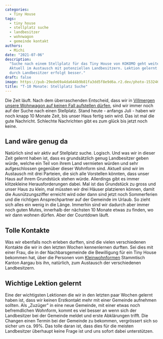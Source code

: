 ```yaml
---
categories:
  - Tiny House
tags:
  - tiny house
  - stellplatz suche
  - landbesitzer
  - wohnwagon
  - gemeinde kontakt
authors:
  - Michi
date: "2021-07-06"
description:
  "Suche nach einem Stellplatz für das Tiny House von KOKOMO geht weiter.
  Aktuell im Austausch mit potenziellen Landbesitzern. Lektion gelernt: Erstkontakt
  durch Landbesitzer erfolgt besser."
draft: false
image: https://pub-29ede69a4da644b9b81fa3dd5f8e9d6a.r2.dev/photo-1532460089048-7b14bf14cb65-scaled.webp
title: "T-10 Monate: Stellplatz Suche"
---
```


Die Zeit läuft. Nach dem überraschenden Entscheid, dass wir in [Villmergen unsere Wohnwagon auf keinen Fall aufstellen dürfen](https://www.kokomo.house/schlechte-nachrichten-tagebuch-des-schreckens/), sind wir immer noch auf der Suche nach einen Stellplatz.
Stand heute - anfangs Juli - haben wir noch knapp 10 Monate Zeit, bis unser
Haus fertig sein wird. Das ist mal die gute Nachricht. Schlechte Nachrichten
gibt es zum glück bis jetzt noch keine.

## Land wäre genug da

Natürlich sind wir aktiv auf Stellplatz suche. Logisch. Und was wir in dieser
Zeit gelernt haben ist, dass es grundsätzlich genug Landbesitzer geben würde,
welche ein Teil von ihrem Land vermieten würden und sehr aufgeschlossen
gegenüber dieser Wohnform sind. Aktuell sind wir im Austausch mit drei
Parteien, die sich alle Vorstellen könnten, dass unser Haus auf ihrem
Grundstück stehen würde. Allerdings gibt es immer klitzekleine
Herausforderungen dabei. Mal ist das Grundstück zu gross und unser Haus zu
klein, mal müssten wir drei Häuser platzieren können, damit die
Ausnützungsziffer erreicht wird oder dann sind jetzt noch Sommerferien und die
richtigen Ansprechpartner auf der Gemeinde im Urlaub. So zieht sich alles ein
wenig in die Länge. Immerhin sind wir dadurch aber immer noch guten Mutes,
innerhalb der nächsten 10 Monate etwas zu finden, wo wir dann wohnen dürfen.
Aber der Countdown läuft.

## Tolle Kontakte

Was wir ebenfalls noch erleben durften, sind die vielen verschiedenen Kontakte
die wir in den letzten Wochen kennenlernen durften. Sei dies mit einer Frau,
die in der Nachbarsgemeinde die Bewilligung für ein Tiny House bekommen hat,
über die Personen vom [Kleinwohnformen](https://www.kleinwohnformen.ch)
Stammtisch Kanton Aargau bis ihn, natürlich, zum Austausch der verschiedenen
Landbesitzern.

## Wichtige Lektion gelernt

Eine der wichtigsten Lektionen die wir in den letzten paar Wochen gelernt
haben ist, dass wir keinen Erstkontakt mehr mit einer Gemeinde aufnehmen
sollten. Als „Zuzüger" in eine neue Gemeinde, mit einer etwas noch
befremdlichen Wohnform, kommt es viel besser an wenn sich der Landbesitzer bei
der Gemeinde meldet und erste Abklärungen trifft. Die Changen einen Termin bei
der Gemeinde zu bekommen, vergrössert sich so sicher um ca. 99%. Das tolle
daran ist, dass dies für die meisten Landbesitzer überhaupt keine Frage ist
und uns sofort dabei unterstützen.
